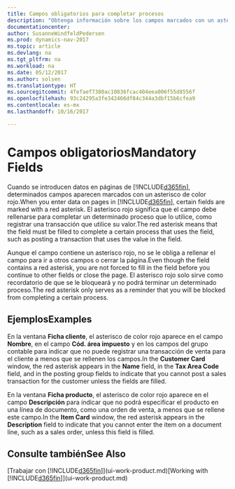 ```yaml
---
title: Campos obligatorios para completar procesos
description: "Obtenga información sobre los campos marcados con un asterisco rojo, que indica que son obligatorios y que deben rellenarse para completar procesos."
documentationcenter: 
author: SusanneWindfeldPedersen
ms.prod: dynamics-nav-2017
ms.topic: article
ms.devlang: na
ms.tgt_pltfrm: na
ms.workload: na
ms.date: 05/12/2017
ms.author: solsen
ms.translationtype: HT
ms.sourcegitcommit: 4fefaef7380ac10836fcac404eea006f55d8556f
ms.openlocfilehash: 93c24295a3fe342466df84c344a3dbf15b6cfea9
ms.contentlocale: es-mx
ms.lasthandoff: 10/16/2017

---
```

# <a name="mandatory-fields"></a><span data-ttu-id="3ccd6-103">Campos obligatorios</span><span class="sxs-lookup"><span data-stu-id="3ccd6-103">Mandatory Fields</span></span>
<span data-ttu-id="3ccd6-104">Cuando se introducen datos en páginas de [!INCLUDE[d365fin](includes/d365fin_md.md)], determinados campos aparecen marcados con un asterisco de color rojo.</span><span class="sxs-lookup"><span data-stu-id="3ccd6-104">When you enter data on pages in [!INCLUDE[d365fin](includes/d365fin_md.md)], certain fields are marked with a red asterisk.</span></span> <span data-ttu-id="3ccd6-105">El asterisco rojo significa que el campo debe rellenarse para completar un determinado proceso que lo utilice, como registrar una transacción que utilice su valor.</span><span class="sxs-lookup"><span data-stu-id="3ccd6-105">The red asterisk means that the field must be filled to complete a certain process that uses the field, such as posting a transaction that uses the value in the field.</span></span>

<span data-ttu-id="3ccd6-106">Aunque el campo contiene un asterisco rojo, no se le obliga a rellenar el campo para ir a otros campos o cerrar la página.</span><span class="sxs-lookup"><span data-stu-id="3ccd6-106">Even though the field contains a red asterisk, you are not forced to fill in the field before you continue to other fields or close the page.</span></span> <span data-ttu-id="3ccd6-107">El asterisco rojo solo sirve como recordatorio de que se le bloqueará y no podrá terminar un determinado proceso.</span><span class="sxs-lookup"><span data-stu-id="3ccd6-107">The red asterisk only serves as a reminder that you will be blocked from completing a certain process.</span></span>

## <a name="examples"></a><span data-ttu-id="3ccd6-108">Ejemplos</span><span class="sxs-lookup"><span data-stu-id="3ccd6-108">Examples</span></span>
<span data-ttu-id="3ccd6-109">En la ventana **Ficha cliente**, el asterisco de color rojo aparece en el campo **Nombre**, en el campo **Cód. área impuesto** y en los campos del grupo contable para indicar que no puede registrar una transacción de venta para el cliente a menos que se rellenen los campos.</span><span class="sxs-lookup"><span data-stu-id="3ccd6-109">In the **Customer Card** window, the red asterisk appears in the **Name** field, in the **Tax Area Code** field, and in the posting group fields to indicate that you cannot post a sales transaction for the customer unless the fields are filled.</span></span>

<span data-ttu-id="3ccd6-110">En la ventana **Ficha producto**, el asterisco de color rojo aparece en el campo **Descripción** para indicar que no podrá especificar el producto en una línea de documento, como una orden de venta, a menos que se rellene este campo.</span><span class="sxs-lookup"><span data-stu-id="3ccd6-110">In the **Item Card** window, the red asterisk appears in the **Description** field to indicate that you cannot enter the item on a document line, such as a sales order, unless this field is filled.</span></span>

## <a name="see-also"></a><span data-ttu-id="3ccd6-111">Consulte también</span><span class="sxs-lookup"><span data-stu-id="3ccd6-111">See Also</span></span>
<span data-ttu-id="3ccd6-112">[Trabajar con [!INCLUDE[d365fin](includes/d365fin_md.md)]](ui-work-product.md)</span><span class="sxs-lookup"><span data-stu-id="3ccd6-112">[Working with [!INCLUDE[d365fin](includes/d365fin_md.md)]](ui-work-product.md)</span></span>


